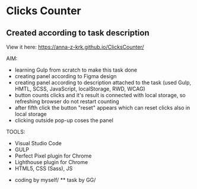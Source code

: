 # Clicks Counter
## Created according to task description

View it here:  https://anna-z-krk.github.io/ClicksCounter/

AIM:
- learning Gulp from scratch to make this task done
- creating panel according to Figma design
- creating panel according to description attached to the task (used Gulp, HMTL, SCSS, JavaScript, localStorage, RWD, WCAG)
- button counts clicks and it's result is connected with local storage, so refreshing browser do not restart counting
- after fifth click the button "reset" appears which can reset clicks also in local storage
- clicking outside pop-up coses the panel

TOOLS:
- Visual Studio Code
- GULP
- Perfect Pixel plugin for Chrome
- Lighthouse plugin for Chrome
- HTML5, CSS (Sass), JS

* coding by myself/
** task by GG/
